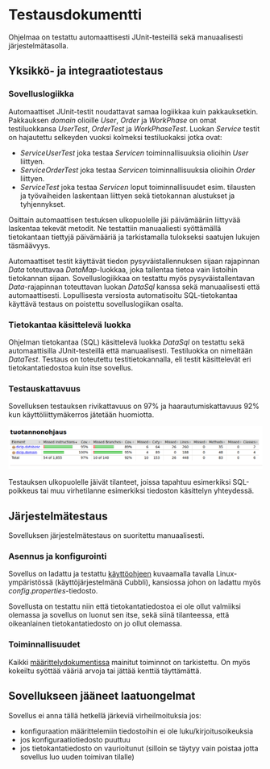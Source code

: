 # Testausdokumentti

Ohjelmaa on testattu automaattisesti JUnit-testeillä sekä manuaalisesti järjestelmätasolla.

## Yksikkö- ja integraatiotestaus

### Sovelluslogiikka

Automaattiset JUnit-testit noudattavat samaa logiikkaa kuin pakkauksetkin. Pakkauksen *domain* olioille *User*, *Order* ja *WorkPhase* on omat testiluokkansa *UserTest*, *OrderTest* ja *WorkPhaseTest*.
Luokan *Service* testit on hajautettu selkeyden vuoksi kolmeksi testiluokaksi jotka ovat:
- *ServiceUserTest* joka testaa *Servicen* toiminnallisuuksia olioihin *User* liittyen.
- *ServiceOrderTest* joka testaa *Servicen* toiminnallisuuksia olioihin *Order* liittyen.
- *ServiceTest* joka testaa *Servicen* loput toiminnallisuudet esim. tilausten ja työvaiheiden laskentaan liittyen sekä tietokannan alustukset ja tyhjennykset.

Osittain automaattisen testuksen ulkopuolelle jäi päivämääriin liittyvää laskentaa tekevät metodit. Ne testattiin manuaaliesti syöttämällä tietokantaan tiettyjä päivämääriä ja tarkistamalla tulokseksi saatujen lukujen täsmäävyys.

Automaattiset testit käyttävät tiedon pysyväistallennuksen sijaan rajapinnan *Data* toteuttavaa *DataMap*-luokkaa, joka tallentaa tietoa vain listoihin tietokannan sijaan.
Sovelluslogiikkaa on testattu myös pysyväistallentavan *Data*-rajapinnan toteuttavan luokan *DataSql* kanssa sekä manuaalisesti että automaattisesti. Lopullisesta versiosta automatisoitu SQL-tietokantaa käyttävä testaus on poistettu sovelluslogiikan osalta.


### Tietokantaa käsittelevä luokka

Ohjelman tietokantaa (SQL) käsittelevä luokka *DataSql* on testattu sekä automaattisilla JUnit-testeillä että manuaalisesti. Testiluokka on nimeltään *DataTest*.
Testaus on toteutettu testitietokannalla, eli testit käsittelevät eri tietokantatiedostoa kuin itse sovellus.

### Testauskattavuus

Sovelluksen testauksen rivikattavuus on 97% ja haarautumiskattavuus 92% kun käyttöliittymäkerros jätetään huomiotta. 

<img src="kuvat/jacocoreport.png" width=800>

Testauksen ulkopuolelle jäivät tilanteet, joissa tapahtuu esimerkiksi SQL-poikkeus tai muu virhetilanne esimerkiksi tiedoston käsittelyn yhteydessä.

## Järjestelmätestaus

Sovelluksen järjestelmätestaus on suoritettu manuaalisesti.

### Asennus ja konfigurointi

Sovellus on ladattu ja testattu [käyttöohjeen](https://github.com/Skorp7/ot-harjoitustyo/blob/master/dokumentointi/kayttoohje.md) kuvaamalla tavalla 
Linux-ympäristössä (käyttöjärjestelmänä Cubbli), kansiossa johon on ladattu myös *config.properties*-tiedosto.

Sovellusta on testattu niin että tietokantatiedostoa ei ole ollut valmiiksi olemassa ja sovellus on luonut sen itse, sekä siinä tilanteessa, että oikeanlainen tietokantatiedosto on jo ollut olemassa.


### Toiminnallisuudet

Kaikki [määrittelydokumentissa](https://github.com/Skorp7/ot-harjoitustyo/blob/master/dokumentointi/maarittelydokumentti.md) mainitut toiminnot on tarkistettu. On myös kokeiltu syöttää vääriä arvoja tai jättää kenttiä täyttämättä.

## Sovellukseen jääneet laatuongelmat

Sovellus ei anna tällä hetkellä järkeviä virheilmoituksia jos:
- konfiguraation määrittelemiin tiedostoihin ei ole luku/kirjoitusoikeuksia
- jos konfiguraatiotiedosto puuttuu
- jos tietokantatiedosto on vaurioitunut (silloin se täytyy vain poistaa jotta sovellus luo uuden toimivan tilalle)
